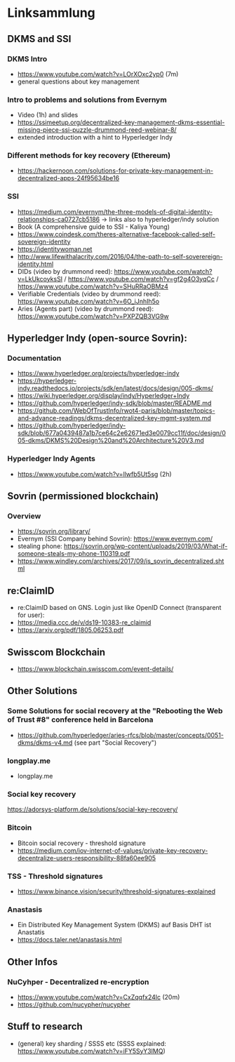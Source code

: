 # Linksammlung
## DKMS and SSI
### DKMS Intro 
- https://www.youtube.com/watch?v=LOrXOxc2yp0 (7m)
- general questions about key management
### Intro to problems and solutions from Evernym 
- Video (1h) and slides
- https://ssimeetup.org/decentralized-key-management-dkms-essential-missing-piece-ssi-puzzle-drummond-reed-webinar-8/
- extended introduction with a hint to Hyperledger Indy
### Different methods for key recovery (Ethereum)
- https://hackernoon.com/solutions-for-private-key-management-in-decentralized-apps-24f95634be16
### SSI
- https://medium.com/evernym/the-three-models-of-digital-identity-relationships-ca0727cb5186 -> links also to hyperledger/indy solution
- Book (A comprehensive guide to SSI - Kaliya Young)
- https://www.coindesk.com/theres-alternative-facebook-called-self-sovereign-identity
- https://identitywoman.net
- http://www.lifewithalacrity.com/2016/04/the-path-to-self-soverereign-identity.html
- DIDs (video by drummond reed): https://www.youtube.com/watch?v=LkUkcoyksSI / https://www.youtube.com/watch?v=gf2g4O3yqCc / https://www.youtube.com/watch?v=SHuRRaOBMz4
- Verifiable Credentials (video by drummond reed): https://www.youtube.com/watch?v=6O_iJnhIh5o
- Aries (Agents part) (video by drummond reed): https://www.youtube.com/watch?v=PXPZQB3VG9w

## Hyperledger Indy (open-source Sovrin):
### Documentation
- https://www.hyperledger.org/projects/hyperledger-indy
- https://hyperledger-indy.readthedocs.io/projects/sdk/en/latest/docs/design/005-dkms/
- https://wiki.hyperledger.org/display/indy/Hyperledger+Indy
- https://github.com/hyperledger/indy-sdk/blob/master/README.md
- https://github.com/WebOfTrustInfo/rwot4-paris/blob/master/topics-and-advance-readings/dkms-decentralized-key-mgmt-system.md
- https://github.com/hyperledger/indy-sdk/blob/677a0439487a1b7ce64c2e62671ed3e0079cc11f/doc/design/005-dkms/DKMS%20Design%20and%20Architecture%20V3.md
### Hyperledger Indy Agents
- https://www.youtube.com/watch?v=llwfb5Ut5sg (2h)

## Sovrin (permissioned blockchain)
### Overview
- https://sovrin.org/library/
- Evernym (SSI Company behind Sovrin): https://www.evernym.com/
- stealing phone: https://sovrin.org/wp-content/uploads/2019/03/What-if-someone-steals-my-phone-110319.pdf
- https://www.windley.com/archives/2017/09/is_sovrin_decentralized.shtml

## re:ClaimID
- re:ClaimID based on GNS. Login just like OpenID Connect (transparent for user):
- https://media.ccc.de/v/ds19-10383-re_claimid
- https://arxiv.org/pdf/1805.06253.pdf

## Swisscom Blockchain
- https://www.blockchain.swisscom.com/event-details/

## Other Solutions
### Some Solutions for social recovery at the "Rebooting the Web of Trust #8" conference held in Barcelona
- https://github.com/hyperledger/aries-rfcs/blob/master/concepts/0051-dkms/dkms-v4.md (see part "Social Recovery")
### longplay.me
- longplay.me
### Social key recovery
https://adorsys-platform.de/solutions/social-key-recovery/
### Bitcoin
- Bitcoin social recovery - threshold signature
- https://medium.com/iov-internet-of-values/private-key-recovery-decentralize-users-responsibility-88fa60ee905
### TSS - Threshold signatures
- https://www.binance.vision/security/threshold-signatures-explained
### Anastasis
- Ein Distributed Key Management System (DKMS) auf Basis DHT ist Anastatis
- https://docs.taler.net/anastasis.html

## Other Infos
### NuCyhper - Decentralized re-encryption
- https://www.youtube.com/watch?v=CxZqqfx24lc (20m)
- https://github.com/nucypher/nucypher

## Stuff to research
- (general) key sharding / SSSS etc (SSSS explained: https://www.youtube.com/watch?v=iFY5SyY3IMQ)
